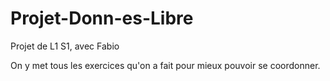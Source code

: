 # Projet-Donn-es-Libre
Projet de L1 S1, avec Fabio


On y met tous les exercices qu'on a fait pour mieux pouvoir se coordonner.
